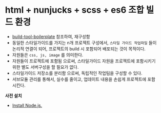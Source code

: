 # html + nunjucks + scss + es6 조합 빌드 환경

- [build-tool-boilerplate](https://github.com/cferdinandi/build-tool-boilerplate) 참조하여, 재구성함
- 동일한 스타일가이드를 가지는 n개 프로젝트 구성에서, `스타일 가이드 작업파일` 들이 논리적 연결이 되어, 프로젝트의 build 시 포함되어 배포되는 것이 목적이다.
- 자원들은 `css, js, image` 를 의미한다.
- 자원들이 프로젝트에 포함됨 으로써, 스타일가이드 자원을 프로젝트에 포함시키기 위한 별도 서버구성을 할 필요가 없다.
- 스타일가이드 저장소를 분리함 으로써, 독립적인 작업팀을 구성할 수 있다.
- 서브모듈 관리를 통해서, 실수를 줄이고, 업데이트 내용을 손쉽게 프로젝트에 포함시킨다.

**사전 설치**

- [Install Node.js.](http://nodejs.org/)
